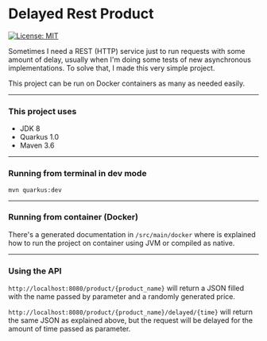 # Delayed Rest Product

[![License: MIT](https://img.shields.io/badge/License-MIT-yellow.svg)](https://opensource.org/licenses/MIT)
 
Sometimes I need a REST (HTTP) service just to run requests with some amount of delay, usually when I'm doing some tests of new asynchronous implementations.
To solve that, I made this very simple project.

This project can be run on Docker containers as many as needed easily.

---

### This project uses

* JDK 8
* Quarkus 1.0
* Maven 3.6

---

### Running from terminal in dev mode

```
mvn quarkus:dev
```

---

### Running from container (Docker)

There's a generated documentation in `/src/main/docker` where is explained how to run the project on container using JVM or compiled as native.

---

### Using the API

`http://localhost:8080/product/{product_name}` will return a JSON filled with the name passed by parameter and a randomly generated price.

`http://localhost:8080/product/{product_name}/delayed/{time}` will return the same JSON as explained above, but the request will be delayed for the amount of time passed as parameter.

